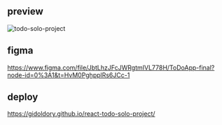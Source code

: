 ## preview

![todo-solo-project](https://user-images.githubusercontent.com/111366402/207260152-17e5c377-aeed-4fee-9e6c-9b26bfd2336a.gif)

## figma

https://www.figma.com/file/JbtLhzJFcJWRgtmIVL778H/ToDoApp-final?node-id=0%3A1&t=HvM0PghpplRs6JCc-1

## deploy

https://gidoldory.github.io/react-todo-solo-project/
